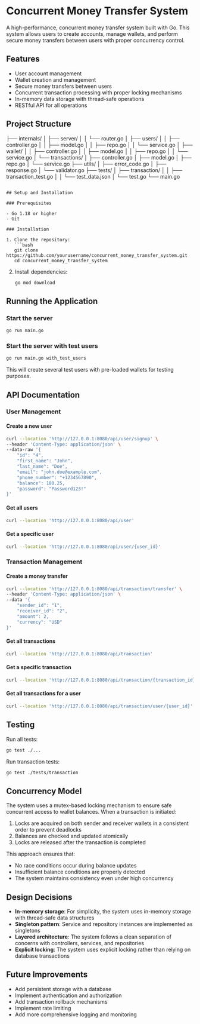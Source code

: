 # Concurrent Money Transfer System

A high-performance, concurrent money transfer system built with Go. This system allows users to create accounts, manage wallets, and perform secure money transfers between users with proper concurrency control.

## Features

- User account management
- Wallet creation and management
- Secure money transfers between users
- Concurrent transaction processing with proper locking mechanisms
- In-memory data storage with thread-safe operations
- RESTful API for all operations

## Project Structure 
├── internals/
│ ├── server/
│ │ └── router.go
│ ├── users/
│ │ ├── controller.go
│ │ ├── model.go
│ │ ├── repo.go
│ │ └── service.go
│ ├── wallet/
│ │ ├── controller.go
│ │ ├── model.go
│ │ ├── repo.go
│ │ └── service.go
│ └── transactions/
│ ├── controller.go
│ ├── model.go
│ ├── repo.go
│ └── service.go
├── utils/
│ ├── error_code.go
│ ├── response.go
│ └── validator.go
├── tests/
│ ├── transaction/
│ │ ├── transaction_test.go
│ │ └── test_data.json
│ └── test.go
└── main.go
```

## Setup and Installation

### Prerequisites

- Go 1.18 or higher
- Git

### Installation

1. Clone the repository:
   ```bash
   git clone https://github.com/yourusername/concurrent_money_transfer_system.git
   cd concurrent_money_transfer_system
   ```

2. Install dependencies:
   ```bash
   go mod download
   ```

## Running the Application

### Start the server

```bash
go run main.go
```

### Start the server with test users

```bash
go run main.go with_test_users
```

This will create several test users with pre-loaded wallets for testing purposes.

## API Documentation

### User Management

#### Create a new user

```bash
curl --location 'http://127.0.0.1:8080/api/user/signup' \
--header 'Content-Type: application/json' \
--data-raw '{
    "id": "4",
    "first_name": "John",
    "last_name": "Doe",
    "email": "john.doe@example.com",
    "phone_number": "+1234567890",
    "balance": 100.25,
    "password": "Password123!"
}'
```

#### Get all users

```bash
curl --location 'http://127.0.0.1:8080/api/user'
```

#### Get a specific user

```bash
curl --location 'http://127.0.0.1:8080/api/user/{user_id}'
```

### Transaction Management

#### Create a money transfer

```bash
curl --location 'http://127.0.0.1:8080/api/transaction/transfer' \
--header 'Content-Type: application/json' \
--data '{
    "sender_id": "1",
    "receiver_id": "2",
    "amount": 2,
    "currency": "USD"
}'
```

#### Get all transactions

```bash
curl --location 'http://127.0.0.1:8080/api/transaction'
```

#### Get a specific transaction

```bash
curl --location 'http://127.0.0.1:8080/api/transaction/{transaction_id}'
```

#### Get all transactions for a user

```bash
curl --location 'http://127.0.0.1:8080/api/transaction/user/{user_id}'
```

## Testing

Run all tests:

```bash
go test ./...
```

Run transaction tests:

```bash
go test ./tests/transaction
```

## Concurrency Model

The system uses a mutex-based locking mechanism to ensure safe concurrent access to wallet balances. When a transaction is initiated:

1. Locks are acquired on both sender and receiver wallets in a consistent order to prevent deadlocks
2. Balances are checked and updated atomically
3. Locks are released after the transaction is completed

This approach ensures that:
- No race conditions occur during balance updates
- Insufficient balance conditions are properly detected
- The system maintains consistency even under high concurrency

## Design Decisions

- **In-memory storage**: For simplicity, the system uses in-memory storage with thread-safe data structures
- **Singleton pattern**: Service and repository instances are implemented as singletons
- **Layered architecture**: The system follows a clean separation of concerns with controllers, services, and repositories
- **Explicit locking**: The system uses explicit locking rather than relying on database transactions

## Future Improvements

- Add persistent storage with a database
- Implement authentication and authorization
- Add transaction rollback mechanisms
- Implement rate limiting
- Add more comprehensive logging and monitoring